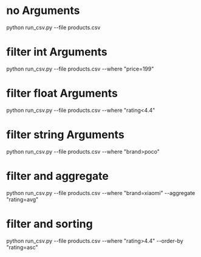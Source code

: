 
# no Arguments
python run_csv.py --file products.csv

# filter int Arguments
python run_csv.py --file products.csv --where "price=199"

# filter float Arguments
python run_csv.py --file products.csv --where "rating<4.4"

# filter string Arguments
python run_csv.py --file products.csv --where "brand>poco"

# filter and aggregate
python run_csv.py --file products.csv --where "brand=xiaomi" --aggregate "rating=avg"

# filter and sorting
python run_csv.py --file products.csv --where "rating>4.4" --order-by "rating=asc"